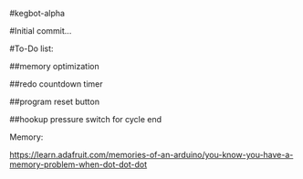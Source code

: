 #kegbot-alpha

#Initial commit...

#To-Do list:

##memory optimization

##redo countdown timer

##program reset button

##hookup pressure switch for cycle end

Memory:

https://learn.adafruit.com/memories-of-an-arduino/you-know-you-have-a-memory-problem-when-dot-dot-dot